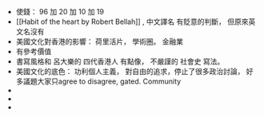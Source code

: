 - 使錢：  96 加 20 加 10 加 19
- [[Habit of the heart by Robert Bellah]] , 中文譯名 有貶意的判斷， 但原來英文名沒有
- 美國文化對香港的影響： 荷里活片， 學術圈。 金融業
- 有參考價值
- 書寫風格和 呂大樂的 四代香港人 有點像，  不嚴謹的 社會史 寫法。
- 美國文化的底色： 功利個人主義， 對自由的追求，停止了很多政治討論， 好多議題大家只agree to disagree, gated. Community
-
-
-